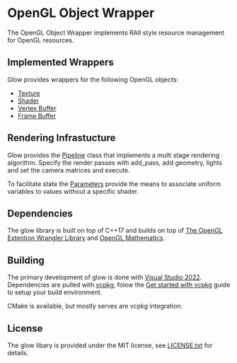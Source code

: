 # OpenGL Object Wrapper

The OpenGL Object Wrapper implements RAII style resource management for OpenGL
resources.

## Implemented Wrappers

Glow provides wrappers for the following OpenGL objects:

* [Texture](glow/Texture.h)
* [Shader](glow/Shader.h)
* [Vertex Buffer](glow/VertexBuffer.h)
* [Frame Buffer](glow/FrameBuffer.h)

## Rendering Infrastucture

Glow provides the [Pipeline](glow/Pipeline.h) class that implements
a multi stage rendering algorithm. Specify the render passes with add_pass,
add geometry, lights and set the camera matrices and execute.

To facilitate state the [Parameters](glow/Parameters.h) provide the means
to associate uniform variables to values without a specific shader.

## Dependencies

The glow library is built on top of C++17 and builds on top of 
[The OpenGL Extention Wrangler Library][glew] and [OpenGL Mathematics][glm].

## Building

The primary development of glow is done with [Visual Studio 2022][vs]. 
Dependencies are pulled with [vcpkg], folow the [Get started with vcpkg] guide
to setup your build environment.

CMake is available, but mostly serves are vcpkg integration.

## License

The glow libary is provided under the MIT license, see [LICENSE.txt](LICENSE.txt)
for details.

[glew]: http://glew.sourceforge.net/
[glm]: https://glm.g-truc.net
[vcpkg]: https://github.com/microsoft/vcpkg
[vs]: https://visualstudio.microsoft.com/vs/
[Get started with vcpkg]: https://vcpkg.io/en/getting-started.html